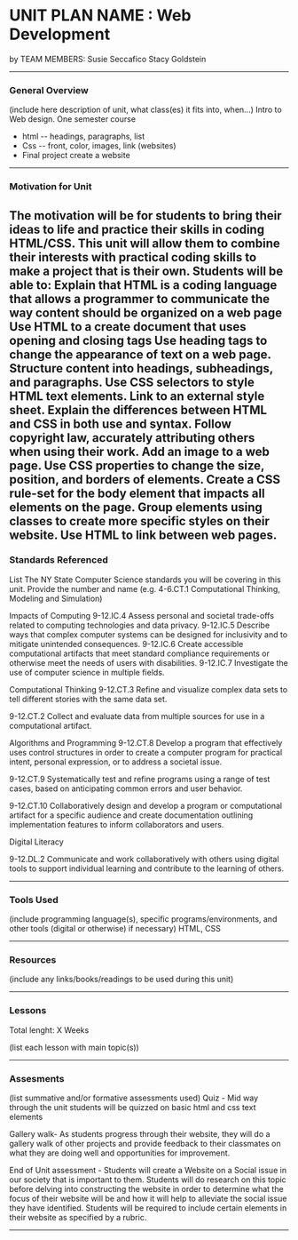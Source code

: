 # UNIT PLAN NAME : Web Development
by TEAM MEMBERS: Susie Seccafico Stacy Goldstein

-----

### General Overview
(include here description of unit, what class(es) it fits into, when...)
Intro to Web design. One semester course
- html -- headings, paragraphs, list
- Css -- front, color, images, link (websites)
- Final project create a website


---

### Motivation for Unit
The motivation will be for students to bring their ideas to life and practice their skills in coding HTML/CSS. This unit will allow them to combine their interests with practical coding skills to make a project that is their own. 
Students will be able to:
Explain that HTML is a coding language that allows a programmer to communicate the way content should be organized on a web page
Use HTML to a create document that uses opening and closing tags 
Use heading tags to change the appearance of text on a web page.
Structure content into headings, subheadings, and paragraphs.
Use CSS selectors to style HTML text elements.
Link to an external style sheet.
Explain the differences between HTML and CSS in both use and syntax.
Follow copyright law, accurately attributing others when using their work.
Add an image to a web page.
Use CSS properties to change the size, position, and borders of elements.
Create a CSS rule-set for the body element that impacts all elements on the page.
Group elements using classes to create more specific styles on their website.
Use HTML to link between web pages.
---

### Standards Referenced
List The NY State Computer Science standards you will be covering in this unit. Provide the number and name (e.g. 4-6.CT.1 Computational Thinking, Modeling and Simulation)

Impacts of Computing
9-12.IC.4 Assess personal and societal trade-offs related to computing technologies and data privacy. 
9-12.IC.5 Describe ways that complex computer systems can be designed for inclusivity and to mitigate unintended consequences. 
9-12.IC.6 Create accessible computational artifacts that meet standard compliance requirements or otherwise meet the needs of users with disabilities.
9-12.IC.7 Investigate the use of computer science in multiple fields. 

Computational Thinking
9-12.CT.3 Refine and visualize complex data sets to tell different stories with the same data set. 

9-12.CT.2 Collect and evaluate data from multiple sources for use in a computational artifact.

Algorithms and Programming
9-12.CT.8 Develop a program that effectively uses control structures in order to create a computer program for practical intent, personal expression, or to address a societal issue.

9-12.CT.9 Systematically test and refine programs using a range of test cases, based on anticipating common errors and user behavior.

9-12.CT.10 Collaboratively design and develop a program or computational artifact for a specific audience and create documentation outlining implementation features to inform collaborators and users.

Digital Literacy 

9-12.DL.2 Communicate and work collaboratively with others using digital tools to support individual learning and contribute to the learning of others.


---

### Tools Used
(include programming language(s), specific programs/environments, and other tools (digital or otherwise) if necessary)
HTML, CSS

---

### Resources
(include any links/books/readings to be used during this unit)

---

### Lessons
Total lenght: X Weeks

(list each lesson with main topic(s))

---

### Assesments
(list summative and/or formative assessments used)
Quiz - Mid way through the unit students will be quizzed on basic html and css text elements

Gallery walk- As students progress through their website, they will do a gallery walk of other projects and provide feedback to their classmates on what they are doing well and opportunities for improvement.

End of Unit assessment - Students will create a Website on a Social issue in our society that is important to them. Students will do research on this topic before delving into constructing the website in order to determine what the focus of their website will be and how it will help to alleviate the social issue they have identified. Students will be required to include certain elements in their website as specified by a rubric. 


---
